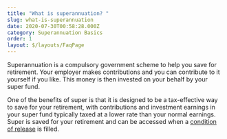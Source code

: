 ```yaml
---
title: "What is superannuation? "
slug: what-is-superannuation
date: 2020-07-30T00:58:28.000Z
category: Superannuation Basics
order: 1
layout: $/layouts/FaqPage
---
```

Superannuation is a compulsory government scheme to help you save for retirement. Your employer makes contributions and you can contribute to it yourself if you like. This money is then invested on your behalf by your super fund.

One of the benefits of super is that it is designed to be a tax-effective way to save for your retirement, with contributions and investment earnings in your super fund typically taxed at a lower rate than your normal earnings. Super is saved for your retirement and can be accessed when a [condition of release](https://www.futuresuper.com.au/faqs/what-is-a-condition-of-release) is filled.